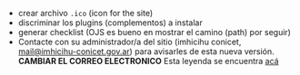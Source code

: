 * crear archivo `.ico` (icon for the site)
* discriminar los plugins (complementos) a instalar
* generar checklist (OJS es bueno en mostrar el camino (path) por seguir)
* Contacte con su administrador/a del sitio (imhicihu conicet, mail@imhicihu-conicet.gov.ar) para avisarles de esta nueva versión. **CAMBIAR EL CORREO ELECTRONICO** Esta leyenda se encuentra [acá](http://ojs-imhicihu.experttel.com.ar/index.php/TemasMedievales/management/settings/context)

